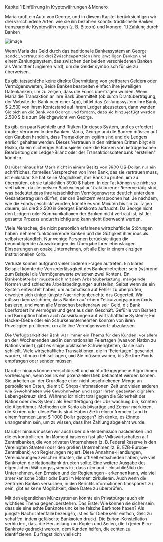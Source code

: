 Kapitel 1
Einführung in Kryptowährungen & Monero

Maria kauft ein Auto von George, und in diesem Kapitel berücksichtigen wir drei verschiedene Arten, wie sie ihn bezahlen könnte: traditionelle Banken, transparente Kryptowährungen (z. B. Bitcoin) und Monero.
1.1 Zahlung durch Banken 

![image](https://user-images.githubusercontent.com/82570164/114988982-7e7f2480-9e86-11eb-98cb-89eecbba7415.png)

Wenn Maria das Geld durch das traditionelle Bankensystem an George sendet, vertraut sie drei Zwischenparteien (ihre jeweiligen
Banken und einem Zahlungssystem, das zwischen den beiden verschiedenen Banken als Vermittler fungieren wird), um die Gelder 
symbolisch für sie zu überweisen. 

Es gibt tatsächliche keine direkte Übermittlung von greifbaren Geldern oder Vermögenswerten;  Beide Banken bearbeiten einfach ihre jeweiligen Datenbanken, um zu zeigen, dass die Fonds übertragen wurden. Wenn Maria die 
Transaktion an ihre Bank übermittelt (ob durch Drahtübertragung, der Website der Bank oder einer App), bittet das Zahlungssystem 
ihre Bank, $ 2.500 von ihrem Kontostand auf ihrem Ledger abzusetzen, dann wenden Sie sich an die Bank von George und fordern, dass 
sie hinzugefügt werden 2.500 $ bis zum Gleichgewicht von George.

Es gibt ein paar Nachteile und Risiken für dieses System, und es erfordert totales Vertrauen in den Banken. Maria, George und die
Banken müssen auf den Glauben handeln, dass Transaktionen legitim sind und die Ledgers ehrlich gehalten werden. Dieses Vertrauen in den mittleren Dritten birgt ein Risiko, da ein nücheriger Schauspieler oder die Banken von betrügerischen Bearbeitung der Ledger-Bilanz oder der Transaktionsdatenbank "erstellen" könnten.

Darüber hinaus hat Maria nicht in einem Besitz von 3900 US-Dollar, nur ein schriftliches, formelles Versprechen von ihrer Bank, das sie vertrauen muss, ist einlösbar. Sie hat keine Möglichkeit, ihre Bank zu prüfen, um zu überprüfen, ob sie tatsächlich 3900 $ 
haben. In der Tat können sie nicht so viel halten, da die meisten Banken legal auf fraktionierter Reserve tätig sind, was bedeutet,dass ihre tatsächlichen Vermögenswerte deutlich unter dem Gesamtbetrag sein dürfen, der den Besitzern versprochen hat. Je nachdem, wie die Fonds geschickt wurden, könnte es von Minuten bis hin zu Tagen dauern, bis die $ 2.500 in Georges Bankkonto auftaucht.  Da George nicht den Ledgern oder Kommunikationen der Banken nicht vertraut ist, ist der gesamte Prozess undurchsichtig und kann nicht überwacht werden.

Viele Menschen, die nicht persönlich erfahrene wirtschaftliche Störungen haben, nehmen funktionierende Banken und die Gültigkeit ihrer ious als selbstverständlich. Nur wenige Personen berücksichtigen die beunruhigenden Auswirkungen der Übergabe ihrer lebenslangen Einsparungen an opake Unternehmen, oft alle Eier in einem einzigen institutionellen Korb.

Verluste können aufgrund vieler anderen Fragen auftreten. Ein klares Beispiel könnte die Verniederlässigkeit des Bankenbetreibers sein (während zum Beispiel die Vermögenswerte zwischen zwei Konten). Ein Bankenbetreiber musste sich mit dem Arbeitsüberlastung, mangelnde Normen und schlechte Arbeitsbedingungen aufstellen; Selbst wenn sie ein System entwickelt haben, um automatisch auf Fehler zu überprüfen, erweisen sich einige jüngste Nachrichtenberichte das Gegenteil. Wir müssen kennzeichnen, dass Banken auf einem Teilnutzungspartnerfonds basieren, und wenn alle Menschen breitendraw sein Geld, die Bank überfordert ihr Vermögen und geht aus dem Geschäft. Gefühle von Bosheit und Korruption haben auch Auswirkungen auf wirtschaftliche Systeme; Ein Hacker-Diebe oder ein Schurkenunternehmen könnten von ihren Privelegien profitieren, um alle Ihre Vermögenswerte abzulassen.

Die Verfügbarkeit der Bank war immer ein Thema für den Kunden: vor allem an den Wochenenden und in den nationalen Feiertagen (was von Nation zu Nation variiert), gibt es einige praktische Schwierigkeiten, da sie sich schließt. Viele wirtschaftliche Transaktionen, die in "Feiertagen" gesendet wurden, könnten fehlschlagen, und Sie müssen warten, bis Sie Ihre Fonds empfangen oder senden müssen.

Darüber hinaus können verschlüsselt und nicht offengegebene Algorithmen vorhersagen, wenn Sie als ein potenzieller Dieb betrachtet werden können. Sie arbeiten auf der Grundlage einer nicht beschriebenen Menge an persönlichen Daten, die mit E-Shops-Informationen, Zeit und vielen anderen wie Gewohnheiten wie Gewohnheiten und sogar Ihrem gesamten digitalen Leben gekreuzt sind. Während ich nicht total gegen die Sicherheit der Nation oder des Systems als Rechtfertigung der Überwachung bin, könnten die Algorithmus-Methoden ein Konto als bösartige und Zensur markieren, die Konten oder diese Fonds sind. Haben Sie in einem fremden Land in einem fremden Land $ 1.000 Dollar gezogen? Ich denke, es könnte unangenehm sein, um zu wissen, dass Ihre Zahlung abgelehnt wurde.

Darüber hinaus müssen wir auch über die Geldemission nachdenken und die es kontrollieren. Im Moment basieren fast alle Volkswirtschaften auf Zentralbanken, die von privaten Unternehmen (z. B. Federal Reserve in den Vereinigten Staaten) oder den großen Unternehmen (z. B. EZB-Europe-Zentralbank) von Regierungen regiert. Diese Annahme-Handlungen, Vereinbarungen zwischen Staaten, die offiziell entschieden haben, wie viel Banknoten die Nationalbank drucken sollte. Eine weitere Ausgabe des eigentlichen Währungssystems ist, dass niemand - einschließlich der Unternehmen, den Ermsten und der Regierungen - erkennen kann, wie viel amerikanische Dollar oder Euro im Moment zirkulieren. Auch wenn die zentralen Banken versuchen, in den Berichtsinformationen transparent zu sein, gibt es keine Möglichkeit, diese Daten zu überprüfen.

Mit den eigentlichen Münzsystemen könnte ein Privatbürger auch ein wichtiges Thema gegenüberstehen. Das Erste: Wie können sie sicher sein, dass sie eine echte Banknote und keine falsche Banknote haben? Als jüngste Nachrichtenfälle bezeugen, ist es für Diebe sehr einfach, Geld zu schaffen, indem gefälschte Banknoten druckt. Die Eurion-Konstellation verhindert, dass die Herstellung von Kopien und Serien, die in jeder Euro-Banknote gedruckt werden, dem Kunden helfen, die echten zu identifizieren. Du fragst dich vielleicht
